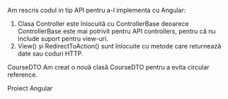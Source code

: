 Am rescris codul in tip API pentru a-l implementa cu Angular:
1. Clasa Controller este înlocuită cu ControllerBase deoarece ControllerBase este mai potrivit pentru API controllers, pentru că nu include suport pentru view-uri.
2. View() și RedirectToAction() sunt înlocuite cu metode care returnează date sau coduri HTTP.

CourseDTO
Am creat o nouă clasă CourseDTO pentru a evita circular reference.

Proiect Angular